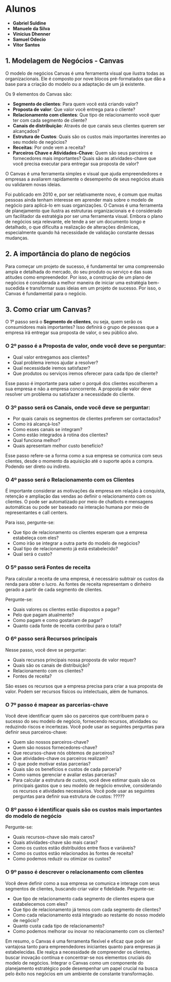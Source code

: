 # Alunos
- **Gabriel Suldine**
- **Manuele da Silva**
- **Vinicius Dhenner**
- **Samuel Odecio**
- **Vitor Santos**



## 1. Modelagem de Negócios - Canvas

O modelo de negócios Canvas é uma ferramenta visual que ilustra todas as organizacionais. Ele é composto por nove blocos pré-formatados que dão a base para a criação do modelo ou a adaptação de um já existente.

Os 9 elementos do Canvas são:

- **Segmento de clientes**: Para quem você está criando valor?
- **Proposta de valor**: Que valor você entrega para o cliente?
- **Relacionamento com clientes**: Que tipo de relacionamento você quer ter com cada segmento de cliente?
- **Canais de distribuição**: Através de que canais seus clientes querem ser alcançados?
- **Estrutura de Custos**: Quais são os custos mais importantes inerentes ao seu modelo de negócios?
- **Receitas**: Por onde vem a receita?
- **Parceiros Chave e Atividades-Chave**: Quem são seus parceiros e fornecedores mais importantes? Quais são as atividades-chave que você precisa executar para entregar sua proposta de valor?

O Canvas é uma ferramenta simples e visual que ajuda empreendedores e empresas a avaliarem rapidamente o desempenho de seus negócios atuais ou validarem novas ideias.

Foi publicado em 2010 e, por ser relativamente novo, é comum que muitas pessoas ainda tenham interesse em aprender mais sobre o modelo de negócio para aplicá-lo em suas organizações. O Canvas é uma ferramenta de planejamento que ilustra as estruturas organizacionais e é considerado um facilitador da estratégia por ser uma ferramenta visual. Embora o plano de negócios seja relevante, ele tende a ser um documento longo e detalhado, o que dificulta a realização de alterações dinâmicas, especialmente quando há necessidade de validação constante dessas mudanças.

## 2. A importância do plano de negócios

Para começar um projeto de sucesso, é fundamental ter uma compreensão ampla e
detalhada do mercado, do seu produto ou serviço e das suas atitudes como empreendedor. Por isso, a construção de um plano de negócios é considerada a melhor maneira de iniciar uma estratégia bem-sucedida e transformar suas ideias
em um projeto de sucesso. Por isso, o Canvas é fundamental para o negócio.

## 3. Como criar um Canvas?

O 1º passo será o **Segmento de clientes**, ou seja, quem serão os consumidores mais importantes? Isso definirá o grupo de pessoas que a empresa irá entregar sua proposta de valor, o seu público alvo.

### O 2º passo é a **Proposta de valor**, onde você deve se perguntar:

- Qual valor entregamos aos clientes?
- Qual problema iremos ajudar a resolver?
- Qual necessidade iremos satisfazer?
- Que produtos ou serviços iremos oferecer para cada tipo de cliente?

Esse passo é importante para saber o porquê dos clientes escolherem a sua empresa e não a empresa concorrente. A proposta de valor deve resolver um problema ou satisfazer a necessidade do cliente.

### O 3º passo será os Canais, onde você deve se perguntar:

- Por quais canais os segmentos de clientes preferem ser contactados?
- Como irá alcançá-los?
- Como esses canais se integram?
- Como estão integrados à rotina dos clientes?
- Qual funciona melhor?
- Quais apresentam melhor custo benefício?

Esse passo refere-se a forma como a sua empresa se comunica com seus clientes, desde o momento da aquisição até o suporte após a compra. Podendo ser direto ou indireto.

### O 4º passo será o **Relacionamento com os Clientes**

É importante considerar as motivações da empresa em relação à conquista, retenção e ampliação das vendas ao definir o relacionamento com os clientes. O pode ser automatizado por meio de chatbots e mensagens automáticas ou pode ser baseado na interação humana por meio de representantes e call centers.

Para isso, pergunte-se:

- Que tipo de relacionamento os clientes esperam que a empresa estabeleça com eles?
- Como irão se integrar a outra parte do modelo de negócios?
- Qual tipo de relacionamento já está estabelecido?
- Qual será o custo?

### O 5º passo será **Fontes de receita**

Para calcular a receita de uma empresa, é necessário subtrair os custos da renda para obter o lucro. As fontes de receita representam o dinheiro gerado a partir de cada segmento de clientes.

Pergunte-se:

- Quais valores os clientes estão dispostos a pagar?
- Pelo que pagam atualmente?
- Como pagam e como gostariam de pagar?
- Quanto cada fonte de receita contribui para o total?

### O 6º passo será **Recursos principais**

Nesse passo, você deve se perguntar:

- Quais recursos principais nossa proposta de valor requer?
- Quais são os canais de distribuição?
- Relacionamento com os clientes?
- Fontes de receita?

São esses os recursos que a empresa precisa para criar a sua proposta de valor. Podem ser recursos físicos ou intelectuais, além de humanos.

### O 7º passo é mapear as **parcerias-chave**

Você deve identificar quem são os parceiros que contribuem para o sucesso do seu modelo de negócio, fornecendo recursos, atividades ou reduzindo riscos e incertezas. Você pode usar as seguintes perguntas para definir seus parceiros-chave:

- Quem são nossos parceiros-chave?
- Quem são nossos fornecedores-chave?
- Que recursos-chave nós obtemos de parceiros?
- Que atividades-chave os parceiros realizam?
- O que pode motivar estas parcerias?
- Quais são os benefícios e custos de cada parceria?
- Como vamos gerenciar e avaliar estas parcerias?
- Para calcular a estrutura de custos, você deve estimar quais são os principais gastos que o seu modelo de negócio envolve, considerando os recursos e atividades necessários. Você pode usar as seguintes perguntas para definir sua estrutura de
custos: ?????

### O 8º passo é identificar quais são os **custos mais importantes** do modelo de negócio

Pergunte-se:

- Quais recursos-chave são mais caros?
- Quais atividades-chave são mais caras?
- Como os custos estão distribuídos entre fixos e variáveis?
- Como os custos estão relacionados às fontes de receita?
- Como podemos reduzir ou otimizar os custos?

### O 9º passo é **descrever o relacionamento com clientes**

Você deve definir como a sua empresa se comunica e interage com seus segmentos de clientes, buscando criar valor e fidelidade. Pergunte-se:

- Que tipo de relacionamento cada segmento de clientes espera que estabelecemos com eles?
- Que tipo de relacionamento já temos com cada segmento de clientes?
- Como cada relacionamento está integrado ao restante do nosso modelo de negócio?
- Quanto custa cada tipo de relacionamento?
- Como podemos melhorar ou inovar no relacionamento com os clientes?

Em resumo, o Canvas é uma ferramenta flexível e eficaz que pode ser vantajosa tanto para empreendedores iniciantes quanto para empresas já estabelecidas. Ele realça a necessidade de compreender os clientes, buscar inovação contínua e concentrar-se nos elementos cruciais do modelo de negócios. Integrar o Canvas como um componente do planejamento estratégico pode desempenhar um papel crucial na busca pelo êxito nos negócios em um ambiente de constante transformação.